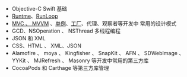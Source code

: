 * Objective-C Swift 基础
* [Runtme](./Runtme.md)、[RunLoop](./RunLoop.md)
* [MVC 、 MVVM](./MVC、MVVM.md)
  、[单例](./iOS中的单例.md)、[工厂](./ios中的工厂模式.md)、代理、观察者等开发中
  常用的设计模式
* GCD、NSOperation 、 NSThread 多线程编程
* JSON 和 XML
* CSS、HTML 、 XML、JSON
* Alamofire 、 moya 、 Kingfisher 、 SnapKit 、 AFN 、 SDWebImage 、 YYKit 、
  MJRefresh 、 Masonry 等开发中常用的第三方库
* CocoaPods 和 Carthage 等第三方库管理
